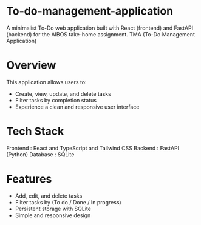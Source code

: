 # To-do-management-application
A minimalist To-Do web application built with React (frontend) and FastAPI (backend) for the AIBOS take-home assignment.
TMA (To-Do Management Application)

# Overview
This application allows users to:
- Create, view, update, and delete tasks
- Filter tasks by completion status
- Experience a clean and responsive user interface

# Tech Stack
Frontend : React and TypeScript and Tailwind CSS 
Backend : FastAPI (Python) 
Database : SQLite 

# Features

- Add, edit, and delete tasks  
- Filter tasks by (To do / Done / In progress) 
- Persistent storage with SQLite 
- Simple and responsive design   
